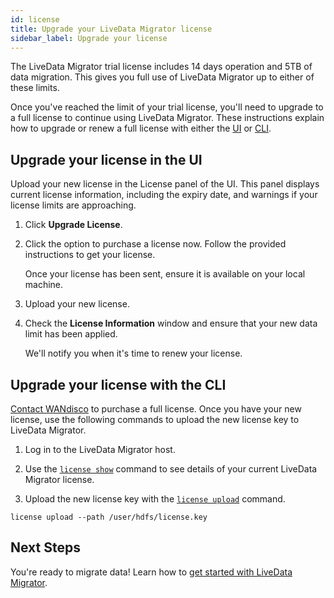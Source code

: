 ```yaml
---
id: license
title: Upgrade your LiveData Migrator license
sidebar_label: Upgrade your license
---
```


The LiveData Migrator trial license includes 14 days operation and 5TB of data migration. This gives you full use of LiveData Migrator up to either of these limits.

Once you've reached the limit of your trial license, you'll need to upgrade to a full license to continue using LiveData Migrator. These instructions explain how to upgrade or renew a full license with either the [UI](#upgrade-your-license-in-the-ui) or [CLI](#upgrade-your-license-with-the-cli).

## Upgrade your license in the UI

Upload your new license in the License panel of the UI. This panel displays current license information, including the expiry date, and warnings if your license limits are approaching.

1. Click **Upgrade License**.
1. Click the option to purchase a license now. Follow the provided instructions to get your license.

   Once your license has been sent, ensure it is available on your local machine.
1. Upload your new license.
1. Check the **License Information** window and ensure that your new data limit has been applied.

   We'll notify you when it's time to renew your license.

## Upgrade your license with the CLI

[Contact WANdisco](https://www.wandisco.com/contact) to purchase a full license. Once you have your new license, use the following commands to upload the new license key to LiveData Migrator.

1. Log in to the LiveData Migrator host.

1. Use the [`license show`](./command-reference.md#license-show) command to see details of your current LiveData Migrator license.

1. Upload the new license key with the [`license upload`](./command-reference.md#license-upload) command.

  ```text title="Example"
  license upload --path /user/hdfs/license.key

  ```

## Next Steps

You're ready to migrate data! Learn how to [get started with LiveData Migrator](./get-started.md).
